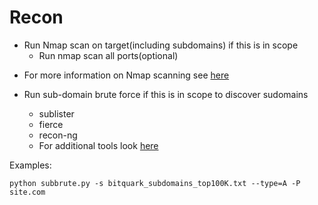 # Recon

- Run Nmap scan on target(including subdomains) if this is in scope
	- Run nmap scan all ports(optional)

* For more information on Nmap scanning see [here](https://github.com/sneakerhax/Resources/blob/master/runbooks/Penetration_Testing/1.Recon/nmap.md)

* Run sub-domain brute force if this is in scope to discover sudomains
	* sublister
	* fierce
	* recon-ng
  * For additional tools look [here](https://github.com/sneakerhax/Resources/blob/master/links/bug-hunting.md)

Examples:

```
python subbrute.py -s bitquark_subdomains_top100K.txt --type=A -P site.com
```
